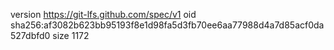 version https://git-lfs.github.com/spec/v1
oid sha256:af3082b623bb95193f8e1d98fa5d3fb70ee6aa77988d4a7d85acf0da527dbfd0
size 1172
